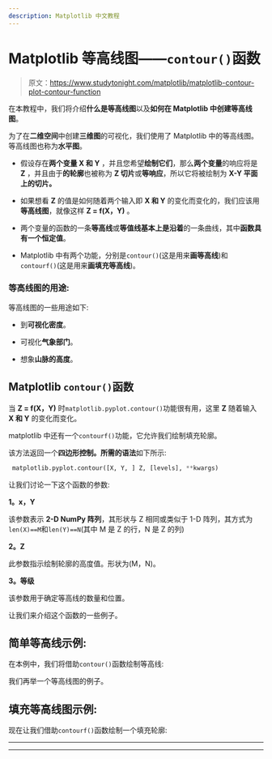```yaml
---
description: Matplotlib 中文教程
---
```


# Matplotlib 等高线图——`contour()`函数

> 原文：<https://www.studytonight.com/matplotlib/matplotlib-contour-plot-contour-function>

在本教程中，我们将介绍**什么是等高线图**以及**如何在 Matplotlib 中创建等高线图**。

为了在**二维空间**中创建**三维图**的可视化，我们使用了 Matplotlib 中的等高线图。等高线图也称为**水平图**。

*   假设存在**两个变量 X 和 Y** ，并且您希望**绘制它们**，那么**两个变量**的响应将是 **Z** ，并且由于**的轮廓**也被称为 **Z 切片**或**等响应**，所以它将被绘制为 **X-Y 平面上的切片。**

*   如果想看 **Z** 的值是如何随着两个输入即 **X 和 Y** 的变化而变化的，我们应该用**等高线图**，就像这样 **Z = f(X，Y)** 。

*   两个变量的函数的一条**等高线**或**等值线基本上是沿着**的一条曲线，其中**函数具有一个恒定值**。

*   Matplotlib 中有两个功能，分别是`contour()`(这是用来**画等高线**)和`contourf()`(这是用来**画填充等高线**)。

### 等高线图的用途:

等高线图的一些用途如下:

*   到**可视化密度**。

*   可视化**气象部门**。

*   想象**山脉的高度**。

## Matplotlib `contour()`函数

当 **Z = f(X，Y)** 时`matplotlib.pyplot.contour()`功能很有用，这里 **Z** 随着输入 **X 和 Y** 的变化而变化。

matplotlib 中还有一个`contourf()`功能，它允许我们绘制填充轮廓。

该方法返回一个**四边形控制。**所需的**语法**如下所示:

```py
 matplotlib.pyplot.contour([X, Y, ] Z, [levels], **kwargs)
```

让我们讨论一下这个函数的参数:

**1。x，Y**

该参数表示 **2-D NumPy 阵列**，其形状与 Z 相同或类似于 1-D 阵列，其方式为`len(X)==M`和`len(Y)==N`(其中 M 是 Z 的行，N 是 Z 的列)

**2。Z**

此参数指示绘制轮廓的高度值。形状为(M，N)。

**3。等级**

该参数用于确定等高线的数量和位置。

让我们来介绍这个函数的一些例子。

## 简单等高线示例:

在本例中，我们将借助`contour()`函数绘制等高线:

我们再举一个等高线图的例子。

## 填充等高线图示例:

现在让我们借助`contourf()`函数绘制一个填充轮廓:

* * *

* * *